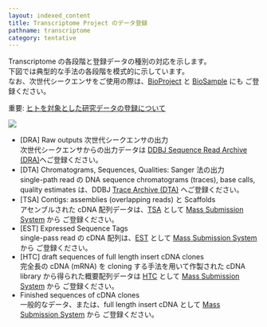 ```yaml
---
layout: indexed_content
title: Transcriptome Project のデータ登録
pathname: transcriptome
category: tentative
---
```


Transcriptome の各段階と登録データの種別の対応を示します。  
下図では典型的な手法の各段階を模式的に示しています。  
なお、次世代シークエンサをご使用の際は、[BioProject](/bioproject/index.html) と [BioSample](/biosample/index.html) にも ご登録ください。

<span class="bold">重要: </span>[ヒトを対象とした研究データの登録について](/policies.html#human)

<div class="genome_chart">

![](/images/ddbj/transcriptome.png)

</div>

<div class="genome_comment">

  - [DRA] Raw outputs 次世代シークエンサの出力  
    次世代シークエンサからの出力データは [DDBJ Sequence Read Archive (DRA)](/dra/index.html)へご登録ください。
  - [DTA] Chromatograms, Sequences, Qualities: Sanger 法の出力  
    single-path read の DNA sequence chromatograms (traces), base calls, quality estimates は、DDBJ [Trace Archive (DTA)](/dta/index.html) へご登録ください。
  - [TSA] Contigs: assemblies (overlapping reads) と Scaffolds  
    アセンブルされた cDNA 配列データは、[TSA](/ddbj/tsa.html) として [Mass Submission System](/ddbj/mss.html) から ご登録ください。
  - [EST] Expressed Sequence Tags  
    single-pass read の cDNA 配列は、[EST](/ddbj/est.html) として [Mass Submission System](/ddbj/mss.html) から ご登録ください。
  - [HTC] draft sequences of full length insert cDNA clones  
    完全長の cDNA (mRNA) を cloning する手法を用いて作製された cDNA library から得られた概要配列データは [HTC](/ddbj/htc.html) として [Mass Submission System](/ddbj/mss.html) から ご登録ください。
  - Finished sequences of cDNA clones  
    一般的なデータ、または、full length insert cDNA として [Mass Submission System](/ddbj/mss.html) から ご登録ください。

</div>
